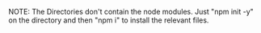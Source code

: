 NOTE: The Directories don't contain the node modules. Just "npm init -y" on the directory and then "npm i" to install the relevant files. 
